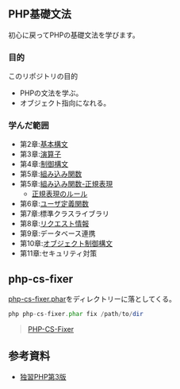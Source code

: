 ## PHP基礎文法

初心に戻ってPHPの基礎文法を学びます。

### 目的

このリポジトリの目的

- PHPの文法を学ぶ。
- オブジェクト指向になれる。

### 学んだ範囲

- 第2章:[基本構文](https://github.com/Fendo181/php_repos/pull/3)
- 第3章:[演算子](https://github.com/Fendo181/php_repos/pull/4)
- 第4章:[制御構文](https://github.com/Fendo181/php_repos/pull/5)
- 第5章:[組み込み関数](https://github.com/Fendo181/php_repos/pull/6)
- 第5章:[組み込み関数-正規表現](https://github.com/Fendo181/php_repos/pull/9)
  - [正規表現のルール](https://github.com/Fendo181/php_repos/tree/master/chap5_pcre)
- 第6章:[ユーザ定義関数](https://github.com/Fendo181/php_repos/pull/8)
- 第7章:標準クラスライブラリ
- 第8章:[リクエスト情報](https://github.com/Fendo181/php_repos/pull/13)
- 第9章:データベース連携
- 第10章:[オブジェクト制御構文](https://github.com/Fendo181/php_repos/pull/11)
- 第11章:セキュリティ対策


## php-cs-fixer

[php-cs-fixer.phar](http://cs.sensiolabs.org/download/php-cs-fixer-v2.phar)をディレクトリーに落としてくる。

```php
php php-cs-fixer.phar fix /path/to/dir
``` 

>[PHP-CS-Fixer](https://github.com/FriendsOfPHP/PHP-CS-Fixer)



## 参考資料

- [独習PHP第3版](https://www.amazon.co.jp/dp/479813547X)
